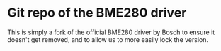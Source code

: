# Git repo of the BME280 driver
This is simply a fork of the official BME280 driver by Bosch to ensure it
doesn't get removed, and to allow us to more easily lock the version.
